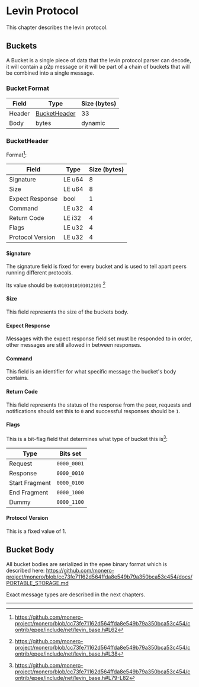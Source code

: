 # Levin Protocol

This chapter describes the levin protocol.

## Buckets

A Bucket is a single piece of data that the levin protocol parser can decode, it will contain a p2p message or it will be part of a chain
of buckets that will be combined into a single message.

### Bucket Format

| Field  | Type                          | Size (bytes) |
|--------|-------------------------------|--------------|
| Header | [BucketHeader](#bucketheader) | 33           |
| Body   | bytes                         | dynamic      |

### BucketHeader

Format[^header-format]:

| Field            | Type   | Size (bytes) |
|------------------|--------|--------------|
| Signature        | LE u64 | 8            |
| Size             | LE u64 | 8            |
| Expect Response  | bool   | 1            |
| Command          | LE u32 | 4            |
| Return Code      | LE i32 | 4            |
| Flags            | LE u32 | 4            |
| Protocol Version | LE u32 | 4            |

#### Signature

The signature field is fixed for every bucket and is used to tell apart peers running different protocols.

Its value should be `0x0101010101012101` [^signature]

#### Size

This field represents the size of the buckets body.

#### Expect Response

Messages with the expect response field set must be responded to in order, other messages are still allowed in between responses.

#### Command

This field is an identifier for what specific message the bucket's body contains.

#### Return Code

This field represents the status of the response from the peer, requests and notifications should set this to `0` and successful
responses should be `1`.

#### Flags

This is a bit-flag field that determines what type of bucket this is[^flags]:

| Type           | Bits set    |
| -------------- | ----------- |
| Request        | `0000_0001` |
| Response       | `0000_0010` |
| Start Fragment | `0000_0100` |
| End Fragment   | `0000_1000` |
| Dummy          | `0000_1100` |

#### Protocol Version

This is a fixed value of 1.

## Bucket Body

All bucket bodies are serialized in the epee binary format which is described here: https://github.com/monero-project/monero/blob/cc73fe71162d564ffda8e549b79a350bca53c454/docs/PORTABLE_STORAGE.md

Exact message types are described in the next chapters.

---

[^header-format]: <https://github.com/monero-project/monero/blob/cc73fe71162d564ffda8e549b79a350bca53c454/contrib/epee/include/net/levin_base.h#L62>

[^signature]: <https://github.com/monero-project/monero/blob/cc73fe71162d564ffda8e549b79a350bca53c454/contrib/epee/include/net/levin_base.h#L38>

[^flags]: <https://github.com/monero-project/monero/blob/cc73fe71162d564ffda8e549b79a350bca53c454/contrib/epee/include/net/levin_base.h#L79-L82>
